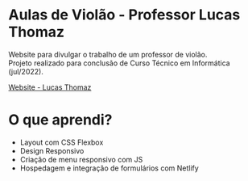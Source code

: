# Aulas de Violão - Professor Lucas Thomaz

Website para divulgar o trabalho de um professor de violão. <br>
Projeto realizado para conclusão de Curso Técnico em Informática (jul/2022). 

[Website - Lucas Thomaz](https://lucasthomaz.netlify.app/)

# O que aprendi?

- Layout com CSS Flexbox
- Design Responsivo
- Criação de menu responsivo com JS
- Hospedagem e integração de formulários com Netlify
